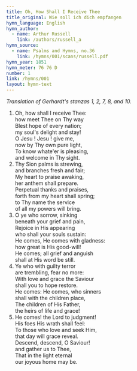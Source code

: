 ```yaml
---
title: Oh, How Shall I Receive Thee
title_original: Wie soll ich dich empfangen
hymn_language: English
hymn_author: 
  - name: Arthur Russell
    link: /authors/russell_a
hymn_source: 
  - name: Psalms and Hymns, no.36
    link: /hymns/001/scans/russell.pdf
hymn_year: 1851
hymn_meter: 76 76 D
number: 1
link: /hymns/001
layout: hymn-text
---
```


*Translation of Gerhardt's stanzas 1, 2, 7, 8, and 10.*

1. Oh, how shall I receive Thee:  
   how meet Thee on Thy way  
   Blest hope of every nation;  
   my soul's delight and stay!  
   O Jesu ! Jesu ! give me,  
   now by Thy own pure light,  
   To know whate'er is pleasing,  
   and welcome in Thy sight.
2. Thy Sion palms is strewing,  
   and branches fresh and fair;  
   My heart to praise awaking,  
   her anthem shall prepare.  
   Perpetual thanks and praises,  
   forth from my heart shall spring;  
   to Thy name the service  
   of all my powers will bring.
3. O ye who sorrow, sinking  
   beneath your grief and pain,  
   Rejoice in His appearing  
   who shall your souls sustain:  
   He comes, He comes with gladness:  
   how great is His good-will!  
   He comes; all grief and anguish  
   shall at His word be still.
4. Ye who with guilty terror  
   are trembling, fear no more:  
   With love and grace the Saviour  
   shall you to hope restore.  
   He comes: He comes, who sinners  
   shall with the children place,  
   The children of His Father,  
   the heirs of life and grace!
5. He comes! the Lord to judgment!  
   His foes His wrath shall feel:  
   To those who love and seek Him,  
   that day will grace reveal.  
   Descend, descend, O Saviour!  
   and gather us to Thee,  
   That in the light eternal  
   our joyous home may be.
